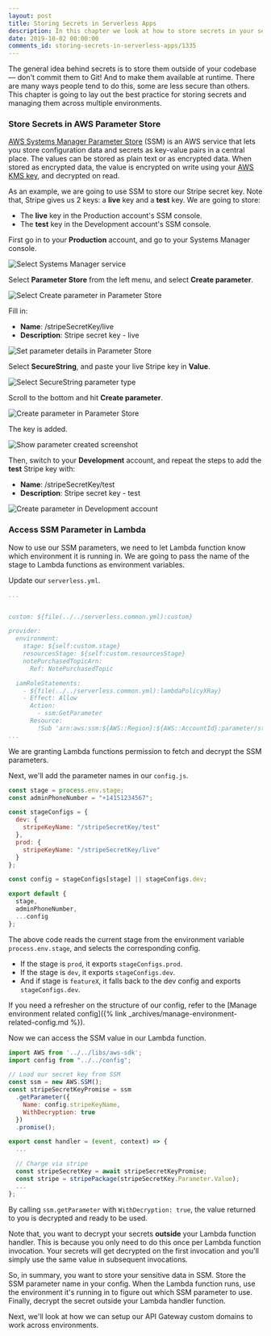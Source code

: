 ```yaml
---
layout: post
title: Storing Secrets in Serverless Apps
description: In this chapter we look at how to store secrets in your serverless app using AWS Systems Manager Parameter Store or SSM. Note that, SSM parameters should be decoded outside your Lambda functions.
date: 2019-10-02 00:00:00
comments_id: storing-secrets-in-serverless-apps/1335
---
```


The general idea behind secrets is to store them outside of your codebase — don't commit them to Git! And to make them available at runtime. There are many ways people tend to do this, some are less secure than others. This chapter is going to lay out the best practice for storing secrets and managing them across multiple environments.

### Store Secrets in AWS Parameter Store

[AWS Systems Manager Parameter Store](https://docs.aws.amazon.com/systems-manager/latest/userguide/systems-manager-parameter-store.html) (SSM) is an AWS service that lets you store configuration data and secrets as key-value pairs in a central place. The values can be stored as plain text or as encrypted data. When stored as encrypted data, the value is encrypted on write using your [AWS KMS key](https://aws.amazon.com/kms/), and decrypted on read.

As an example, we are going to use SSM to store our Stripe secret key. Note that, Stripe gives us 2 keys: a **live** key and a **test** key. We are going to store:

- The **live** key in the Production account's SSM console.
- The **test** key in the Development account's SSM console.

First go in to your **Production** account, and go to your Systems Manager console.

![Select Systems Manager service](/assets/best-practices/manage-environment-specific-secrets/select-systems-manager-service.png)

Select **Parameter Store** from the left menu, and select **Create parameter**.

![Select Create parameter in Parameter Store](/assets/best-practices/manage-environment-specific-secrets/select-create-parameter-in-parameter-store.png)

Fill in:

- **Name**: /stripeSecretKey/live
- **Description**: Stripe secret key - live

![Set parameter details in Parameter Store](/assets/best-practices/manage-environment-specific-secrets/set-parameter-details-in-parameter-store.png)

Select **SecureString**, and paste your live Stripe key in **Value**.

![Select SecureString parameter type](/assets/best-practices/manage-environment-specific-secrets/select-securestring-parameter-type.png)

Scroll to the bottom and hit **Create parameter**.

![Create parameter in Parameter Store](/assets/best-practices/manage-environment-specific-secrets/create-parameter-in-parameter-store.png)

The key is added.

![Show parameter created screenshot](/assets/best-practices/manage-environment-specific-secrets/show-parameter-created-screenshot.png)

Then, switch to your **Development** account, and repeat the steps to add the **test** Stripe key with:

- **Name**: /stripeSecretKey/test
- **Description**: Stripe secret key - test

![Create parameter in Development account](/assets/best-practices/manage-environment-specific-secrets/create-parameter-in-development-account.png)

### Access SSM Parameter in Lambda

Now to use our SSM parameters, we need to let Lambda function know which environment it is running in. We are going to pass the name of the stage to Lambda functions as environment variables.

Update our `serverless.yml`.

``` yml
...


custom: ${file(../../serverless.common.yml):custom}

provider:
  environment:
    stage: ${self:custom.stage}
    resourcesStage: ${self:custom.resourcesStage}
    notePurchasedTopicArn:
      Ref: NotePurchasedTopic

  iamRoleStatements:
    - ${file(../../serverless.common.yml):lambdaPolicyXRay}
    - Effect: Allow
      Action:
        - ssm:GetParameter
      Resource:
        !Sub 'arn:aws:ssm:${AWS::Region}:${AWS::AccountId}:parameter/stripeSecretKey/*'
...
```

We are granting Lambda functions permission to fetch and decrypt the SSM parameters.

Next, we'll add the parameter names in our `config.js`.

``` js
const stage = process.env.stage;
const adminPhoneNumber = "+14151234567";

const stageConfigs = {
  dev: {
    stripeKeyName: "/stripeSecretKey/test"
  },
  prod: {
    stripeKeyName: "/stripeSecretKey/live"
  }
};

const config = stageConfigs[stage] || stageConfigs.dev;

export default {
  stage,
  adminPhoneNumber,
  ...config
};
```

The above code reads the current stage from the environment variable `process.env.stage`, and selects the corresponding config.

- If the stage is `prod`, it exports `stageConfigs.prod`.
- If the stage is `dev`, it exports `stageConfigs.dev`.
- And if stage is `featureX`, it falls back to the dev config and exports `stageConfigs.dev`.

If you need a refresher on the structure of our config, refer to the [Manage environment related config]({% link _archives/manage-environment-related-config.md %}).

Now we can access the SSM value in our Lambda function.

``` js
import AWS from '../../libs/aws-sdk';
import config from "../../config";

// Load our secret key from SSM
const ssm = new AWS.SSM();
const stripeSecretKeyPromise = ssm
  .getParameter({
    Name: config.stripeKeyName,
    WithDecryption: true
  })
  .promise();

export const handler = (event, context) => {
  ...

  // Charge via stripe
  const stripeSecretKey = await stripeSecretKeyPromise;
  const stripe = stripePackage(stripeSecretKey.Parameter.Value);
  ...
};
```

By calling `ssm.getParameter` with `WithDecryption: true`, the value returned to you is decrypted and ready to be used.

Note that, you want to decrypt your secrets **outside** your Lambda function handler. This is because you only need to do this once per Lambda function invocation. Your secrets will get decrypted on the first invocation and you'll simply use the same value in subsequent invocations.

So, in summary, you want to store your sensitive data in SSM. Store the SSM parameter name in your config. When the Lambda function runs, use the environment it's running in to figure out which SSM parameter to use. Finally, decrypt the secret outside your Lambda handler function.

Next, we'll look at how we can setup our API Gateway custom domains to work across environments.
